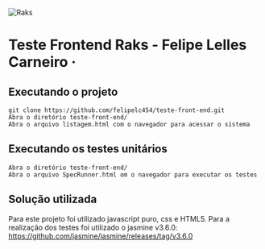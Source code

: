 ![Raks](https://raks.com.br/wp-content/uploads/2020/12/logo.png)

# Teste Frontend Raks - Felipe Lelles Carneiro &middot;

## Executando o projeto

```shell
git clone https://github.com/felipelc454/teste-front-end.git
Abra o diretório teste-front-end/
Abra o arquivo listagem.html com o navegador para acessar o sistema
```
## Executando os testes unitários

```shell
Abra o diretório teste-front-end/
Abra o arquivo SpecRunner.html om o navegador para executar os testes
```

## Solução utilizada

Para este projeto foi utilizado javascript puro, css e HTML5.
Para a realização dos testes foi utilizado o jasmine v3.6.0: https://github.com/jasmine/jasmine/releases/tag/v3.6.0

